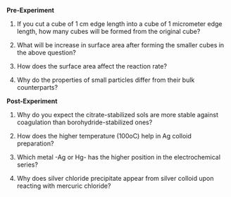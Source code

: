
**Pre-Experiment**

    
1. If you cut a cube of 1 cm edge length into a cube of 1 micrometer edge length, how many cubes will be formed from the original cube?

2.    What will be increase in surface area after forming the smaller cubes in the above question?
  
3.  How does the surface area affect the reaction rate?
  
4.  Why do the properties of small particles differ from their bulk counterparts?

**Post-Experiment**

    
1. Why do you expect the citrate-stabilized sols are more stable against coagulation than borohydride-stabilized ones?
   
2. How does the higher temperature (100oC) help in Ag colloid preparation?
  
3.  Which metal -Ag or Hg- has the higher position in the electrochemical series?
  
4.  Why does silver chloride precipitate appear from silver colloid upon reacting with mercuric chloride?



